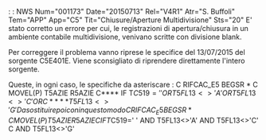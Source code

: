  :  : NWS Num="001173" Date="20150713" Rel="V4R1" Atr="S. Buffoli" Tem="APP" App="C5" Tit="Chiusure/Aperture Multidivisione" Sts="20"
E' stato corretto un errore per cui, le registrazioni di apertura/chiusura in un ambiente contabile
multidivisione, venivano scritte con divisione blank.

Per correggere il problema vanno riprese le specifice del 13/07/2015 del sorgente C5E401E. Viene sconsigliato di riprendere direttamente l'intero sorgente.

Queste, in ogni caso, le specifiche da asteriscare : 
C     RIFCAC_E5     BEGSR
 *
C                   MOVEL(P)  T5AZIE        R5AZIE
C****               IF        T$C519=' ' OR T5FL13<>'A' OR T5FL13<>'C' OR
C****                         T5FL13<>'G'
Da sostituire poi con in questo modo
C     RIFCAC_E5     BEGSR
 *
C                   MOVEL(P)  T5AZIE        R5AZIE
C                   IF        T$C519=' ' AND T5FL13<>'A' AND T5FL13<>'C'
C                             AND T5FL13<>'G'
